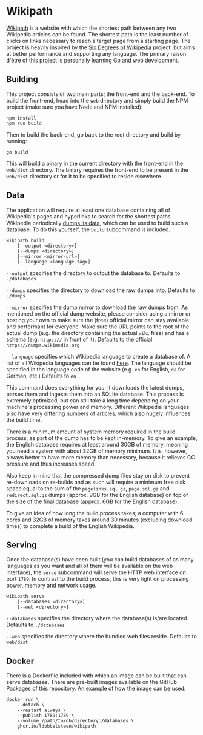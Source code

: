 # Wikipath

[Wikipath](https://wikipath.dobbel.dev) is a website with which the shortest path between any two Wikipedia articles can be found. The shortest path is the least number of clicks on links necessary to reach a target page from a starting page. The project is heavily inspired by the [Six Degrees of Wikipedia](https://www.sixdegreesofwikipedia.com) project, but aims at better performance and supporting any language. The primary raison d'être of this project is personally learning Go and web development.

## Building

This project consists of two main parts; the front-end and the back-end. To build the front-end, head into the `web` directory and simply build the NPM project (make sure you have Node and NPM installed):

```
npm install
npm run build
```

Then to build the back-end, go back to the root directory and build by running:

```
go build
```

This will build a binary in the current directory with the front-end in the `web/dist` directory. The binary requires the front-end to be present in the `web/dist` directory or for it to be specified to reside elsewhere.

## Data

The application will require at least one database containing all of Wikipedia's pages and hyperlinks to search for the shortest paths. Wikipedia periodically [dumps its data](https://dumps.wikimedia.org/), which can be used to build such a database. To do this yourself, the `build` subcommand is included.

```
wikipath build
    [--output <directory>]
    [--dumps <directory>]
    [--mirror <mirror-url>]
    [--language <language-tag>]
```

`--output` specifies the directory to output the database to. Defaults to `./databases`

`--dumps` specifies the directory to download the raw dumps into. Defaults to `./dumps`

`--mirror` specifies the dump mirror to download the raw dumps from. As mentioned on the official dump website, please consider using a mirror or hosting your own to make sure the (free) official mirror can stay available and performant for everyone. Make sure the URL points to the root of the actual dump (e.g. the directory containing the actual `wiki` files) and has a schema (e.g. `https://` in front of it). Defaults to the official `https://dumps.wikimedia.org`

`--language` specifies which Wikipedia language to create a database of. A list of all Wikipedia languages can be found [here](https://en.wikipedia.org/wiki/List_of_Wikipedias). The language should be specified in the language code of the website (e.g. `en` for English, `de` for German, etc.) Defaults to `en`

This command does everything for you; it downloads the latest dumps, parses them and ingests them into an SQLite database. This process is extremely optimized, but can still take a long time depending on your machine's processing power and memory. Different Wikipedia languages also have very differing numbers of articles, which also hugely influences the build time.

There is a minimum amount of system memory required in the build process, as part of the dump has to be kept in-memory. To give an example, the English database requires at least around 30GB of memory, meaning you need a system with about 32GB of memory minimum. It is, however, always better to have more memory than necessary, because it relieves GC pressure and thus increases speed.

Also keep in mind that the compressed dump files stay on disk to prevent re-downloads on re-builds and as such will require a minimum free disk space equal to the sum of the `pagelinks.sql.gz`, `page.sql.gz` and `redirect.sql.gz` dumps (approx. 9GB for the English database) on top of the size of the final database (approx. 6GB for the English database).

To give an idea of how long the build process takes; a computer with 6 cores and 32GB of memory takes around 30 minutes (excluding download times) to complete a build of the English Wikipedia.

## Serving

Once the database(s) have been built (you can build databases of as many languages as you want and all of them will be available on the web interface), the `serve` subcommand will serve the HTTP web interface on port `1789`. In contrast to the build process, this is very light on processing power, memory and network usage.

```
wikipath serve
    [--databases <directory>]
    [--web <directory>]
```

`--databases` specifies the directory where the database(s) is/are located. Defaults to `./databases`

`--web` specifies the directory where the bundled web files reside. Defaults to `web/dist`

## Docker

There is a Dockerfile included with which an image can be built that can serve databases. There are pre-built images available on the GitHub Packages of this repository. An example of how the image can be used:

```
docker run \
    --detach \
    --restart always \
    --publish 1789:1789 \
    --volume /path/to/db/directory:/databases \
    ghcr.io/ldobbelsteen/wikipath
```
